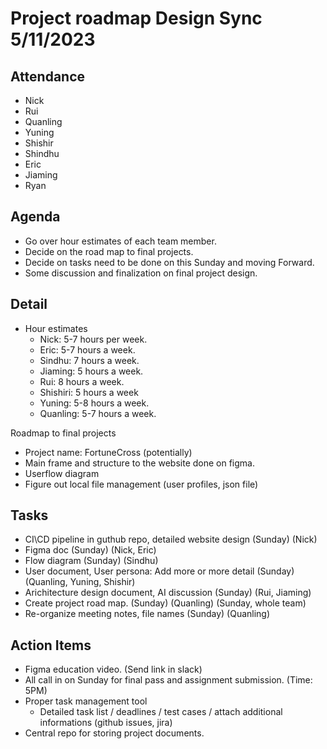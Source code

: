 # Project roadmap Design Sync 5/11/2023

## Attendance
- Nick
- Rui
- Quanling
- Yuning
- Shishir
- Shindhu
- Eric
- Jiaming
- Ryan

## Agenda
- Go over hour estimates of each team member.
- Decide on the road map to final projects.
- Decide on tasks need to be done on this Sunday and moving Forward.
- Some discussion and finalization on final project design.


## Detail
- Hour estimates
  - Nick: 5-7 hours per week.
  - Eric: 5-7 hours a week.
  - Sindhu: 7 hours a week.
  - Jiaming: 5 hours a week.
  - Rui: 8 hours a week.
  - Shishiri: 5 hours a week
  - Yuning: 5-8 hours a week.
  - Quanling: 5-7 hours a week.

Roadmap to final projects
  - Project name: FortuneCross (potentially)
  - Main frame and structure to the website done on figma.
  - Userflow diagram
  - Figure out local file management (user profiles, json file)


## Tasks
- CI\CD pipeline in guthub repo, detailed website design (Sunday) (Nick)
- Figma doc (Sunday) (Nick, Eric)
- Flow diagram (Sunday) (Sindhu)
- User document, User persona: Add more or more detail (Sunday) (Quanling, Yuning, Shishir)
- Arichitecture design document, AI discussion (Sunday) (Rui, Jiaming) 
- Create project road map. (Sunday) (Quanling) (Sunday, whole team)
- Re-organize meeting notes, file names (Sunday) (Quanling)

## Action Items
- Figma education video. (Send link in slack)
- All call in on Sunday for final pass and assignment submission. (Time: 5PM)
- Proper task management tool
    - Detailed task list / deadlines / test cases / attach additional informations (github issues, jira)
- Central repo for storing project documents.


